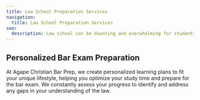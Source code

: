 ```yaml
---
title: Law School Preparation Services
navigation:
  title: Law School Preparation Services
seo:
  description: Law school can be daunting and overwhelming for students; especially first year students because they have no idea what to expect or how to begin preparing for exams.  We offer several services to help law school students overcome the anxiety of law school and law school exams and reach their full potential academically.
---
```

## Personalized Bar Exam Preparation
At Agape Christian Bar Prep, we create personalized learning plans to fit your unique lifestyle, helping you optimize your study time and prepare for the bar exam. We constantly assess your progress to identify and address any gaps in your understanding of the law.
